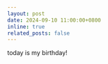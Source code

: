 ```yaml
---
layout: post
date: 2024-09-10 11:00:00+0800
inline: true
related_posts: false
---
```

today is my birthday!
